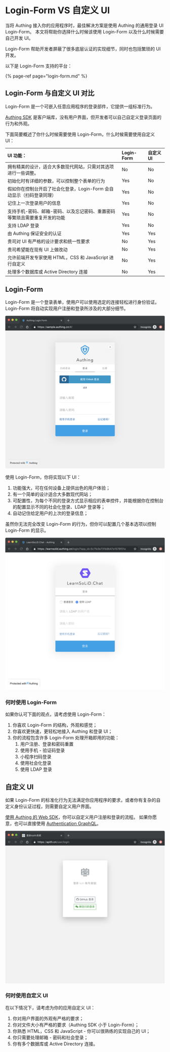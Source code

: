 # Login-Form VS 自定义 UI

当将 Authing 接入你的应用程序时，最佳解决方案是使用 Authing 的通用登录 UI Login-Form。 本文将帮助你选择什么时候该使用 Login-Form 以及什么时候需要自己开发 UI。

Login-Form 帮助开发者屏蔽了很多底层认证的实现细节，同时也包括繁琐的 UI 开发。

以下是 Login-Form 支持的平台：

{% page-ref page="login-form.md" %}

## Login-Form 与自定义 UI 对比

Login-Form 是一个可嵌入任意应用程序的登录部件，它提供一组标准行为。

[Authing SDK](https://learn.authing.cn/authing/sdk/sdk) 是客户端库，没有用户界面，但开发者可以自己自定义登录页面的行为和外观。

下面简要概述了你什么时候需要使用 Login-Form，什么时候需要使用自定义 UI：

| **UI 功能：** | Login-Form | 自定义 UI |
| :--- | :--- | :--- |
| 拥有精美的设计，适合大多数现代网站，只需对其选项进行一些调整。 | No | No |
| 初始化时有详细的参数，可以控制整个表单的行为 | Yes | No |
| 假如你在控制台开启了社会化登录，Login-Form 会自动显示（扫码登录同理） | Yes | No |
| 记住上一次登录用户的信息 | Yes | No |
| 支持手机-密码、邮箱-密码、以及忘记密码、重置密码等繁琐且需要重复开发的功能 | Yes | No |
| 支持 LDAP 登录 | Yes | No |
| 由 Authing 保证安全的认证 | Yes | Yes |
| 贵司对 UI 有严格的设计要求和统一性要求 | No | Yes |
| 贵司希望能在现有 UI 上做改动 | No | Yes |
| 允许前端开发专家使用 HTML，CSS 和 JavaScript 进行自定义 | No | Yes |
| 处理多个数据库或 Active Directory 连接 | No | Yes |

## Login-Form

Login-Form 是一个登录表单，使用户可以使用选定的连接轻松进行身份验证。 Login-Form 将自动实现用户注册和登录所涉及的大部分细节。 

![](../.gitbook/assets/image%20%2861%29.png)

使用 Login-Form，你将实现以下 UI：

1. 功能强大，可在任何设备上提供出色的用户体验；
2. 有一个简单的设计适合大多数现代网站；
3. 可配置性，为每个不同的登录方式显示相应的表单控件，并能根据你在控制台的配置显示不同的社会化登录、LDAP 登录等；
4. 自动记住给定用户的上次的登录信息；

虽然你无法完全改变 Login-Form 的行为，但你可以配置几个基本选项以控制 Login-Form 的显示。

![](../.gitbook/assets/image%20%28103%29.png)

### 何时使用 Login-Form

如果你认可下面的观点，请考虑使用 Login-Form：

1. 你喜欢 Login-Form 的结构，外观和感觉；
2. 你喜欢更快速，更轻松地接入 Authing 和登录 UI；
3. 你的流程包含许多 Login-Form 处理开箱即用的功能： 
   1. 用户注册、登录和密码重置
   2. 使用手机 - 验证码登录
   3. 小程序扫码登录
   4. 使用社会化登录
   5. 使用 LDAP 登录

## 自定义 UI

如果 Login-Form 的标准化行为无法满足你应用程序的要求，或者你有复杂的自定义身份认证过程，则需要自定义用户界面。 

[使用 Authing 的 Web SDK](https://learn.authing.cn/authing/sdk/sdk/authing-sdk-for-web)，你可以自定义用户注册和登录的流程。 如果你愿意，也可以直接使用 [Authentication GraphQL](https://learn.authing.cn/authing/sdk/open-graphql)。

![](../.gitbook/assets/image%20%2837%29.png)

### 何时使用自定义 UI

在以下情况下，请考虑为你的应用自定义 UI：

1. 你对用户界面的外观有严格的要求；
2. 你对文件大小有严格的要求（Authing SDK 小于 Login-Form）；
3. 你熟悉 HTML，CSS 和 JavaScript - 你可以很熟练的实现自己的 UI；
4. 你只需要处理邮箱 - 密码和社会登录；
5. 你有多个数据库或 Active Directory 连接。



